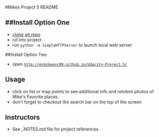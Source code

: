 #Mikes Project 5 README

##Install Option One
-
* [clone git repo](https://github.com/mrmikeeSC99/Udacity-Project_5.git)
* cd into project
* run `python -m SimpleHTTPServer` to launch local web server

##Install Option Two

* open [`http://mrmikeesc99.github.io/Udacity-Project_5/`](http://mrmikeesc99.github.io/Udacity-Project_5/)

Usage
-
* click on list or map points to see additional info and *random photos* of Mike's Favorite places.
* don't forget to checkout the search bar on the top of the screen

Instructors
-
* See _NOTES.md file for project references.